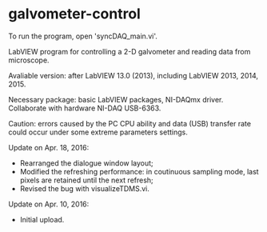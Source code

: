 # galvometer-control

To run the program, open 'syncDAQ_main.vi'.

LabVIEW program for controlling a 2-D galvometer and reading data from microscope.

Avaliable version: after LabVIEW 13.0 (2013), including LabVIEW 2013, 2014, 2015.

Necessary package: basic LabVIEW packages, NI-DAQmx driver. Collaborate with hardware NI-DAQ USB-6363.

Caution: errors caused by the PC CPU ability and data (USB) transfer rate could occur under some extreme parameters settings.

Update on Apr. 18, 2016:
 - Rearranged the dialogue window layout;
 - Modified the refreshing performance: in coutinuous sampling mode, last pixels are retained until the next refresh;
 - Revised the bug with visualizeTDMS.vi.
 
Update on Apr. 10, 2016:
 - Initial upload.

